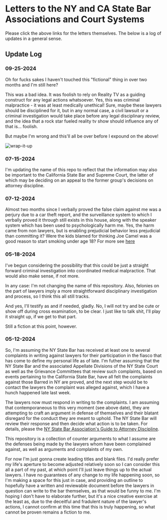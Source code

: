 # Letters to the NY and CA State Bar Associations and Court Systems

Please click the above links for the letters themselves. The below is a log of updates in a general sense.

## Update Log

### 09-25-2024

Oh for fucks sakes I haven't touched this "fictional" thing in over two months and I'm still here?

This was a bad idea. It was foolish to rely on Reality TV as a guiding construct for any legal actions whatsoever. Yes, this was criminal malpractice - it was at least medically unethical! Sure, maybe these lawyers should be disciplined for it, but in any normal case, a civil lawsuit or a criminal investigation would take place before any legal disciplinary review, and the idea that a rock star fueled reality tv show should influence any of that is... foolish.

But maybe I'm wrong and this'll all be over before I expound on the above!

![wrap-it-up](https://github.com/user-attachments/assets/bd26b17b-6a81-4492-a934-541cd065f985)

### 07-15-2024

I'm updating the name of this repo to reflect that the information may also be important to the California State Bar and Supreme Court, the latter of which may be deciding on an appeal to the former group's decisions on attorney discipline.

### 07-12-2024

Almost two months since I verbally proved the false claim against me was a perjury due to a car theft report, and the surveillance system to which I verbally proved it through still exists in this house, along with the speaker system which has been used to psychologically harm me. Yes, the harm came from non lawyers, but is enabling prejudicial behavior less prejudicial than committing it? Were the kids blamed for thinking Joe Camel was a good reason to start smoking under age 18? For more see [here](/02-prejudicial-behavior-omnibus.md#keeping-a-surveillance-system-running-past-it-having-immediate-utility-for-the-purposes-it-was-created)

### 05-18-2024

I've begun considering the possibility that this could be just a straight forward criminal investigation into coordinated medical malpractice. That would also make sense, if not more.

In any case: I'm not changing the name of this repository. Also, felonies on the part of lawyers imply a more straightforward disciplinary investigation and process, so I think this all still tracks.

And yes, I'll testify as and if needed, gladly. No, I will not try and be cute or show off during cross examination, to be clear. I just like to talk shit, I'll play it straight up, if we get to that part.

Still a fiction at this point, however.

### 05-12-2024

So, I'm assuming the NY State Bar has received at least one to several complaints in writing against lawyers for their participation in the fiasco that has come to define my personal life as of late. I'm futher assuming that the NY State Bar and the associated Appellate Divisions of the NY State Court as well as the Grievance Committees that review such complaints, based on events pertaining to the California State Bar, have all felt the complaints against those Barred in NY are proved, and the next step would be to contact the lawyers the complaint was alleged against, which I have a hunch happened late last week.

The lawyers now must respond in writing to the complaints. I am assuming that contemporaneous to this very moment (see above date), they are attempting to craft an argument in defense of themselves and their blatant disregard for the conduct they are meant to uphold. The NY State Bar will review their response and then decide what action is to be taken. For details, please the [NY State Bar Association's Guide to Attorney Discipline](https://nysba.org/public-resources/guide-to-attorney-discipline/).

This repository is a collection of counter arguments to what I assume are the defenses being made by the lawyers whom have been complained against, as well as arguments and complaints of my own.

For now I'm just gonna create leading titles and blank files. I'd really prefer my life's aperture to become adjusted relatively soon so I can consider this all a part of my past, at which point I'll just leave things up to the actual lawyers. I have no guarantees of any change to my life happening soon, so I'm making a space for this just in case, and providing an outline to hopefully have a written and reviewable document before the lawyers in question can write to the bar themselves, as that would be funny to me. I'm hoping I don't have to elaborate further, but it's a nice creative exercise at the least as, due to the deceitful and fradulent nature of the lawyer's actions, I cannot confirm at this time that this is truly happening, so what cannot be proven remains a fiction to me.
